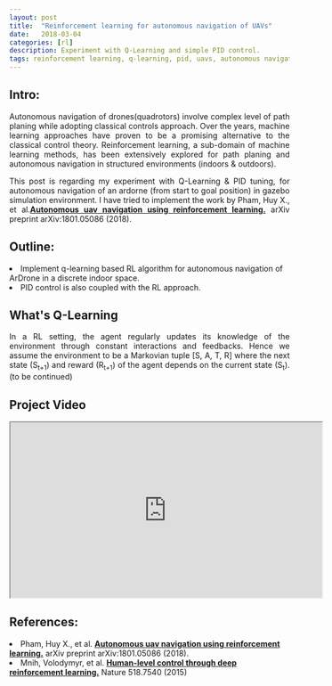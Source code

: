 ```yaml
---
layout: post
title:  "Reinforcement learning for autonomous navigation of UAVs"
date:   2018-03-04
categories: [rl]
description: Experiment with Q-Learning and simple PID control.
tags: reinforcement learning, q-learning, pid, uavs, autonomous navigation
---
```

## Intro:
<p style="text-align:justify">Autonomous navigation of drones(quadrotors) involve complex level of path planing while adopting classical controls approach. Over the years, machine learning approaches have proven to be a promising alternative to the classical control theory. Reinforcement learning, a sub-domain of machine learning methods, has been extensively explored for path planing and autonomous navigation in structured environments (indoors & outdoors).</p>
<p style="text-align:justify">This post is regarding my experiment with Q-Learning & PID tuning, for autonomous navigation of an ardorne (from start to goal position) in gazebo simulation environment. I have tried to implement the work by Pham, Huy X., et al.<b><a href="https://arxiv.org/abs/1801.05086" class="md-link">Autonomous uav navigation using reinforcement learning.</a></b> arXiv preprint arXiv:1801.05086 (2018).</p>

## Outline:
<p style="text-align:justify">
<li> Implement q-learning based RL algorithm for autonomous navigation of ArDrone in a discrete indoor space.</li>
<li> PID control is also coupled with the RL approach.</li>
</p>

## What's Q-Learning
<p style="text-align:justify">In a RL setting, the agent regularly updates its knowledge of the environment through constant interactions and feedbacks. Hence we assume the environment to be a Markovian tuple [S, A, T, R] where the next state (S<sub>t+1</sub>) and reward (R<sub>t+1</sub>) of the agent depends on the current state (S<sub>t</sub>). (to be continued)</p>

<!-- ## Prerequisites/Requirements:
<p style="text-align:justify">These include the system requirements and packages used for the simulation setup.</p>
<p style="text-align:justify">
<li> Ubuntu 16.04</li>
<li> ROS Kinetic</li>
<li> Gazebo 7</li>
<li> ArDrone Autonomy ROS Package</li>
<li> gym: 0.9.3</li>
<li> TensorFLow 1.1.0 (preferrable with GPU support)</li>
<li> Python 2.7</li>
</p> -->

## Project Video

<iframe width="560" height="315" align="center" src="https://www.youtube.com/embed/SDqPfhUeoCo" frameborder="1" allow="accelerometer; autoplay; encrypted-media" allowfullscreen></iframe>

## References:
<p style="text-align:justify">

<li> Pham, Huy X., et al. <b><a href="https://arxiv.org/abs/1801.05086">Autonomous uav navigation using reinforcement learning.</a></b> arXiv preprint arXiv:1801.05086 (2018).</li>
<li> Mnih, Volodymyr, et al. <a href="https://storage.googleapis.com/deepmind-media/dqn/DQNNaturePaper.pdf"><b>Human-level control through deep reinforcement learning.</b></a> Nature 518.7540 (2015)</li>

</p>

